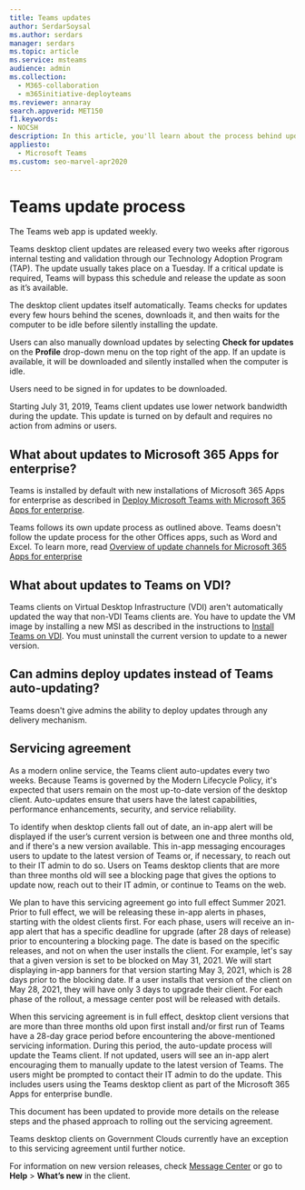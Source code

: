 ```yaml
---
title: Teams updates
author: SerdarSoysal
ms.author: serdars
manager: serdars
ms.topic: article
ms.service: msteams
audience: admin
ms.collection: 
  - M365-collaboration
  - m365initiative-deployteams
ms.reviewer: annaray
search.appverid: MET150
f1.keywords:
- NOCSH
description: In this article, you'll learn about the process behind updating the Microsoft Teams desktop client.
appliesto: 
  - Microsoft Teams
ms.custom: seo-marvel-apr2020
---
```


# Teams update process

The Teams web app is updated weekly.

Teams desktop client updates are released every two weeks after rigorous internal testing and validation through our Technology Adoption Program (TAP). The update usually takes place on a Tuesday. If a critical update is required, Teams will bypass this schedule and release the update as soon as it’s available.

The desktop client updates itself automatically. Teams checks for updates every few hours behind the scenes, downloads it, and then waits for the computer to be idle before silently installing the update.

Users can also manually download updates by selecting **Check for updates** on the **Profile** drop-down menu on the top right of the app. If an update is available, it will be downloaded and silently installed when the computer is idle.

Users need to be signed in for updates to be downloaded.

Starting July 31, 2019, Teams client updates use lower network bandwidth during the update. This update is turned on by default and requires no action from admins or users.

## What about updates to Microsoft 365 Apps for enterprise?

Teams is installed by default with new installations of Microsoft 365 Apps for enterprise as described in [Deploy Microsoft Teams with Microsoft 365 Apps for enterprise](/DeployOffice/teams-install).

Teams follows its own update process as outlined above. Teams doesn't follow the update process for the other Offices apps, such as Word and Excel. To learn more, read [Overview of update channels for Microsoft 365 Apps for enterprise](/DeployOffice/overview-of-update-channels-for-office-365-proplus)

## What about updates to Teams on VDI?


Teams clients on Virtual Desktop Infrastructure (VDI) aren't automatically updated the way that non-VDI Teams clients are. You have to update the VM image by installing a new MSI as described in the instructions to [Install Teams on VDI](teams-for-vdi.md). You must uninstall the current version to update to a newer version.

## Can admins deploy updates instead of Teams auto-updating?

Teams doesn't give admins the ability to deploy updates through any delivery mechanism.

## Servicing agreement

As a modern online service, the Teams client auto-updates every two weeks. Because Teams is governed by the Modern Lifecycle Policy, it's expected that users remain on the most up-to-date version of the desktop client. Auto-updates ensure that users have the latest capabilities, performance enhancements, security, and service reliability.

To identify when desktop clients fall out of date, an in-app alert will be displayed if the user’s current version is between one and three months old, and if there's a new version available. This in-app messaging encourages users to update to the latest version of Teams or, if necessary, to reach out to their IT admin to do so. Users on Teams desktop clients that are more than three months old will see a blocking page that gives the options to update now, reach out to their IT admin, or continue to Teams on the web.

We plan to have this servicing agreement go into full effect Summer 2021. Prior to full effect, we will be releasing these in-app alerts in phases, starting with the oldest clients first. For each phase, users will receive an in-app alert that has a specific deadline for upgrade (after 28 days of release) prior to encountering a blocking page. The date is based on the specific releases, and not on when the user installs the client. For example, let's say that a given version is set to be blocked on May 31, 2021. We will start displaying in-app banners for that version starting May 3, 2021, which is 28 days prior to the blocking date. If a user installs that version of the client on May 28, 2021, they will have only 3 days to upgrade their client. For each phase of the rollout, a message center post will be released with details.

When this servicing agreement is in full effect, desktop client versions that are more than three months old upon first install and/or first run of Teams have a 28-day grace period before encountering the above-mentioned servicing information. During this period, the auto-update process will update the Teams client. If not updated, users will see an in-app alert encouraging them to manually update to the latest version of Teams. The users might be prompted to contact their IT admin to do the update. This includes users using the Teams desktop client as part of the Microsoft 365 Apps for enterprise bundle.

This document has been updated to provide more details on the release steps and the phased approach to rolling out the servicing agreement.

Teams desktop clients on Government Clouds currently have an exception to this servicing agreement until further notice.

For information on new version releases, check [Message Center](https://admin.microsoft.com/AdminPortal/Home#/MessageCenter) or go to **Help** > **What’s new** in the client.
